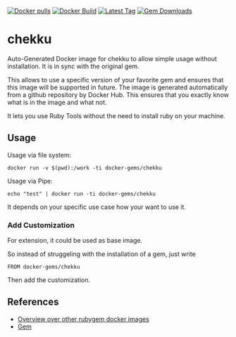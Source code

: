 [![Docker pulls](https://img.shields.io/docker/pulls/rubygem/chekku.svg)](https://hub.docker.com/r/rubygem/chekku/)
[![Docker Build](https://img.shields.io/docker/automated/rubygem/chekku.svg)](https://hub.docker.com/r/rubygem/chekku/)
[![Latest Tag](https://img.shields.io/github/tag/docker-rubygem/chekku.svg)](https://hub.docker.com/r/rubygem/chekku/)
[![Gem Downloads](https://img.shields.io/gem/dt/chekku.svg)](https://rubygems.org/gems/chekku/)
# chekku

Auto-Generated Docker image for chekku to allow simple usage without installation.
It is in sync with the original gem.

This allows to use a specific version of your favorite gem and ensures that this image will be supported in future.
The image is generated automatically from a github repository by Docker Hub.
This ensures that you exactly know what is in the image and what not.

It lets you use Ruby Tools without the need to install ruby on your machine.

## Usage

Usage via file system:

`docker run -v $(pwd):/work -ti docker-gems/chekku`

Usage via Pipe:

`echo "test" | docker run -ti docker-gems/chekku`

It depends on your specific use case how your want to use it.

### Add Customization

For extension, it could be used as base image.

So instead of struggeling with the installation of a gem, just write

`FROM docker-gems/chekku`

Then add the customization.

## References

 - [Overview over other rubygem docker images](https://github.com/thinkbot/docker-rubygem)
 - [Gem](https://rubygems.org/gems/chekku/)
